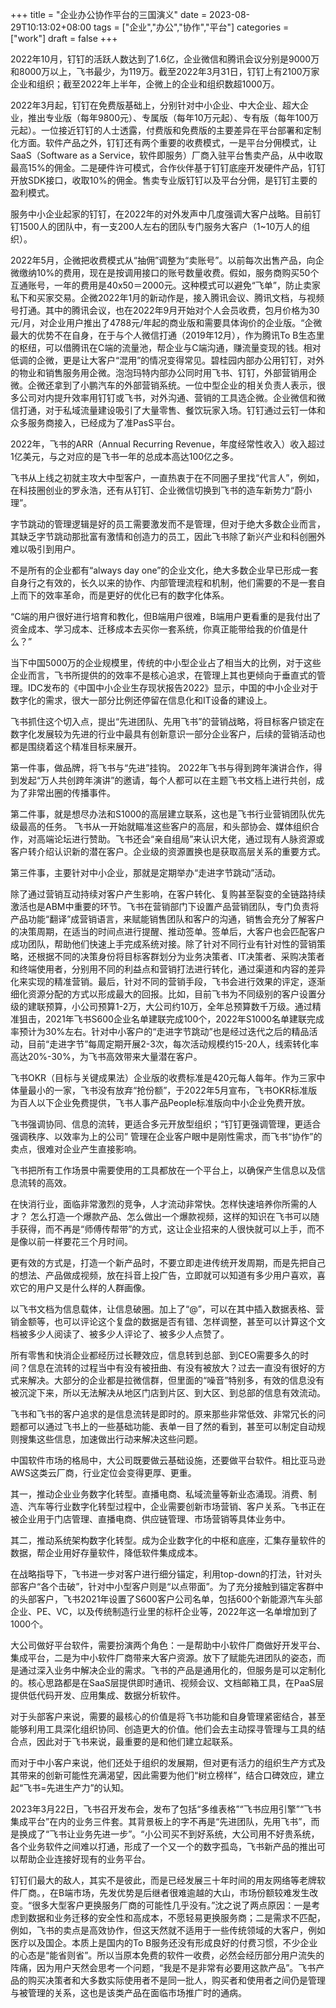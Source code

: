 +++
title = "企业办公协作平台的三国演义"
date = 2023-08-29T10:13:02+08:00
tags = ["企业","办公","协作","平台"]
categories = ["work"]
draft = false
+++

2022年10月，钉钉的活跃人数达到了1.6亿，企业微信和腾讯会议分别是9000万和8000万以上，飞书最少，为119万。截至2022年3月31日，钉钉上有2100万家企业和组织；截至2022年上半年，企微上的企业和组织数超1000万。

2022年3月起，钉钉在免费版基础上，分别针对中小企业、中大企业、超大企业，推出专业版（每年9800元）、专属版（每年10万元起）、专有版（每年100万元起）。一位接近钉钉的人士透露，付费版和免费版的主要差异在平台部署和定制化方面。软件产品之外，钉钉还有两个重要的收费模式，一是平台分佣模式，让SaaS（Software as a Service，软件即服务）厂商入驻平台售卖产品，从中收取最高15%的佣金。二是硬件许可模式，合作伙伴基于钉钉底座开发硬件产品，钉钉开放SDK接口，收取10%的佣金。售卖专业版钉钉以及平台分佣，是钉钉主要的盈利模式。

服务中小企业起家的钉钉，在2022年的对外发声中几度强调大客户战略。目前钉钉1500人的团队中，有一支200人左右的团队专门服务大客户（1~10万人的组织）。

2022年5月，企微把收费模式从“抽佣”调整为“卖账号”。以前每次出售产品，向企微缴纳10%的费用，现在是按调用接口的账号数量收费。假如，服务商购买50个互通账号，一年的费用是40x50＝2000元。这种模式可以避免“飞单”，防止卖家私下和买家交易。企微2022年1月的新动作是，接入腾讯会议、腾讯文档，与视频号打通。其中的腾讯会议，也在2022年9月开始对个人会员收费，包月价格为30元/月，对企业用户推出了4788元/年起的商业版和需要具体询价的企业版。“企微最大的优势不在自身，在于与个人微信打通（2019年12月），作为腾讯To B生态里的枢纽，可以借腾讯在C端的流量池，帮企业与C端沟通，赚流量变现的钱。相对低调的企微，更是让大客户“混用”的情况变得常见。碧桂园内部办公用钉钉，对外的物业和销售服务用企微。泡泡玛特内部办公同时用飞书、钉钉，外部营销用企微。企微还拿到了小鹏汽车的外部营销系统。一位中型企业的相关负责人表示，很多公司对内提升效率用钉钉或飞书，对外沟通、营销的工具选企微。企业微信和微信打通，对于私域流量建设吸引了大量零售、餐饮玩家入场。钉钉通过云钉一体和众多服务商接入，已经成为了准PasS平台。

2022年，飞书的ARR（Annual Recurring Revenue，年度经常性收入）收入超过1亿美元，与之对应的是飞书一年的总成本高达100亿之多。

飞书从上线之初就主攻大中型客户，一直热衷于在不同圈子里找“代言人”，例如，在科技圈创业的罗永浩，还有从钉钉、企业微信切换到飞书的造车新势力“蔚小理”。

字节跳动的管理逻辑是好的员工需要激发而不是管理，但对于绝大多数企业而言，其缺乏字节跳动那批富有激情和创造力的员工，因此飞书除了新兴产业和科创圈外难以吸引到用户。

不是所有的企业都有“always day one”的企业文化，绝大多数企业早已形成一套自身行之有效的，长久以来的协作、内部管理流程和机制，他们需要的不是一套自上而下的效率革命，而是更好的优化已有的数字化体系。

“C端的用户很好进行培育和教化，但B端用户很难，B端用户更看重的是我付出了资金成本、学习成本、迁移成本去买你一套系统，你真正能带给我的价值是什么？”

当下中国5000万的企业规模里，传统的中小型企业占了相当大的比例，对于这些企业而言，飞书所提供的的效率不是核心追求，在管理上其也更倾向于垂直式的管理。IDC发布的《中国中小企业生存现状报告2022》显示，中国的中小企业对于数字化的需求，很大一部分比例还停留在信息化和IT设备的建设上。

飞书抓住这个切入点，提出“先进团队、先用飞书”的营销战略，将目标客户锁定在数字化发展较为先进的行业中最具有创新意识一部分企业客户，后续的营销活动也都是围绕着这个精准目标来展开。

第一件事，做品牌，将飞书与“先进”挂钩。
2022年飞书与得到跨年演讲合作，得到发起“万人共创跨年演讲”的邀请，每个人都可以在主题飞书文档上进行共创，成为了非常出圈的传播事件。

第二件事，就是想尽办法和S1000的高层建立联系，这也是飞书行业营销团队优先级最高的任务。
飞书从一开始就瞄准这些客户的高层，和头部协会、媒体组织合作，对高端论坛进行赞助。飞书还会“亲自组局”来认识大佬，通过现有人脉资源或客户转介绍认识新的潜在客户。企业级的资源置换也是获取高层关系的重要方式。

第三件事，主要针对中小企业，那就是定期举办“走进字节跳动”活动。

除了通过营销互动持续对客户产生影响，在客户转化、复购甚至裂变的全链路持续激活也是ABM中重要的环节。飞书在营销部门下设置产品营销团队，专门负责将产品功能“翻译”成营销语言，来赋能销售团队和客户的沟通，销售会充分了解客户的决策周期，在适当的时间点进行提醒、推动签单。签单后，大客户也会匹配客户成功团队，帮助他们快速上手完成系统对接。除了针对不同行业有针对性的营销策略，还根据不同的决策身份将目标客群划分为业务决策者、IT决策者、采购决策者和终端使用者，分别用不同的利益点和营销打法进行转化，通过渠道和内容的差异化来实现的精准营销。最后，针对不同的营销手段，飞书会进行效果的评定，逐渐细化资源分配的方式以形成最大的回报。比如，目前飞书为不同级别的客户设置分级的建联预算，小公司预算1-2万，大公司约10万，全年总预算数千万级。通过精准狙击，2021年飞书S600企业名单建联完成100个，2022年S1000名单建联完成率预计为30%左右。针对中小客户的“走进字节跳动”也是经过迭代之后的精品活动，目前“走进字节”每周定期开展2-3次，每次活动规模约15-20人，线索转化率高达20%-30%，为飞书高效带来大量潜在客户。

飞书OKR（目标与关键成果法）企业版的收费标准是420元每人每年。作为三家中体量最小的一家，飞书没有放弃“抢份额”，于2022年5月宣布，飞书OKR标准版为百人以下企业免费提供，飞书人事产品People标准版向中小企业免费开放。

飞书强调协同、信息的流转，更适合多元开放型组织；“钉钉更强调管理，更适合强调秩序、以效率为上的公司”
管理在企业客户眼中是刚性需求，而飞书“协作”的卖点，很难对企业产生直接影响。

飞书把所有工作场景中需要使用的工具都放在一个平台上，以确保产生信息以及信息流转的高效。

在快消行业，面临非常激烈的竞争，人才流动非常快。怎样快速培养你所需的人才？
怎么打造一个爆款产品、怎么做出一个爆款视频，这样的知识在飞书可以随手获得，而不再是“师傅传帮带”的方式，这让企业招来的人很快就可以上手，而不是像以前一样要花三个月时间。

更有效的方式是，打造一个新产品时，不要立即走进传统开发周期，而是先把自己的想法、产品做成视频，放在抖音上投广告，立即就可以知道有多少用户喜欢，喜欢它的用户又是什么样的人群画像。

以飞书文档为信息载体，让信息破圈。加上了“@”，可以在其中插入数据表格、营销金额等，也可以评论这个复盘的数据是否有错、怎样调整，甚至可以计算这个文档被多少人阅读了、被多少人评论了、被多少人点赞了。

所有零售和快消企业都经历过长鞭效应，信息转到总部、到CEO需要多久的时间？信息在流转的过程当中有没有被扭曲、有没有被放大？过去一直没有很好的方式来解决。大部分的企业都是拉微信群，但里面的“噪音”特别多，有效的信息没有被沉淀下来，所以无法解决从地区门店到片区、到大区、到总部的信息有效流动。

飞书和飞书的客户追求的是信息流转是即时的。原来那些非常低效、非常冗长的问题都可以通过飞书上的一些基础功能、表单一目了然的看到，甚至可以制定自动规则搜集这些信息，加速做出行动来解决这些问题。

中国软件市场的格局中，大公司既要做云基础设施，还要做平台软件。相比亚马逊AWS这类云厂商，行业定位会变得更厚、更重。

其一，推动企业业务数字化转型。直播电商、私域流量等新业态涌现。消费、制造、汽车等行业数字化转型过程中，企业需要创新市场营销、客户关系。飞书正在被企业用于门店管理、直播电商、供应链管理、市场营销等具体业务中。

其二，推动系统架构数字化转型。成为企业数字化的中枢和底座，汇集存量软件的数据，帮企业用好存量软件，降低软件集成成本。


在战略指导下，飞书进一步对客户进行细分锚定，利用top-down的打法，针对头部客户“各个击破”，针对中小型客户则是“以点带面”。为了充分接触到锚定客群中的头部客户，飞书2021年设置了S600客户公司名单，包括600个新能源汽车头部企业、PE、VC，以及传统制造行业里的标杆企业等，2022年这一名单增加到了1000个。

大公司做好平台软件，需要扮演两个角色：一是帮助中小软件厂商做好开发平台、集成平台，二是为中小软件厂商带来大客户资源。放下了赋能先进团队的姿态，而是通过深入业务中解决企业的需求。飞书的产品是通用化的，但服务是可以定制化的。核心思路都是在SaaS层提供即时通讯、视频会议、文档邮箱工具，在PaaS层提供低代码开发、应用集成、数据分析软件。

对于头部客户来说，需要的最核心的价值是将飞书功能和自身管理紧密结合，甚至能够利用工具深化组织协同、创造更大的价值。他们会去主动探寻管理与工具的结合点，因此对于飞书来说，最重要的是和他们建立起联系。

而对于中小客户来说，他们还处于组织的发展期，但对更有活力的组织生产方式及其带来的创新可能性充满渴望，因此需要为他们“树立榜样”，结合口碑效应，建立起“飞书=先进生产力”的认知。

2023年3月22日，飞书召开发布会，发布了包括“多维表格”“飞书应用引擎”“飞书集成平台”在内的业务三件套。其背景板上的字不再是“先进团队，先用飞书”，而是换成了“飞书让业务先进一步”。“小公司买不到好系统，大公司用不好贵系统，各个业务软件之间难以打通，形成了一个又一个的数字孤岛，飞书新产品的推出可以帮助企业连接好现有的业务平台。

钉钉们最大的敌人，其实不是彼此，而是已经发展三十年时间的用友网络等老牌软件厂商。，在B端市场，先发优势是后继者很难逾越的大山，市场份额较难发生改变。“很多大型客户更换服务厂商的可能性几乎没有。”沈之说了两点原因：一是考虑到数据和业务迁移的安全性和高成本，不愿轻易更换服务商；二是需求不匹配，例如，飞书的卖点是高效协作，但这天然就不适用于一些传统领域的大客户，例如医疗以及国企。本质上是国内的To B服务还没有形成良好的付费习惯，不少企业的心态是“能省则省”。所以当原本免费的软件一收费，必然会经历部分用户流失的阵痛，因为用户天然会思考一个问题，“我是不是非常有必要用这款产品”。飞书产品的购买决策者和大多数实际使用者不是同一批人，购买者和使用者之间仍是管理与被管理的关系，这也是该类产品在面临市场推广时的通病。